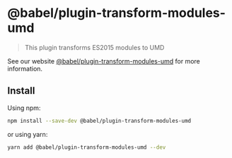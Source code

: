 # @babel/plugin-transform-modules-umd

> This plugin transforms ES2015 modules to UMD

See our website [@babel/plugin-transform-modules-umd](https://babeljs.io/docs/en/next/babel-plugin-transform-modules-umd.html) for more information.

## Install

Using npm:

```bash
npm install --save-dev @babel/plugin-transform-modules-umd
```

or using yarn:

```bash
yarn add @babel/plugin-transform-modules-umd --dev
```

